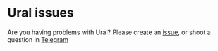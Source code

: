 # Ural issues

Are you having problems with Ural? Please create an [issue](https://github.com/ural-jobs/issues/issues), or shoot a question in [Telegram](https://t.me/ural_jobs)
